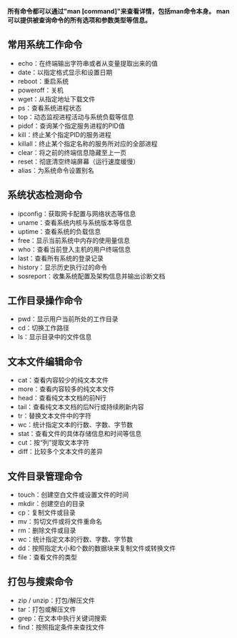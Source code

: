**所有命令都可以通过"man [command]"来查看详情，包括man命令本身。 man可以提供被查询命令的所有选项和参数类型等信息。**

## 常用系统工作命令

+ echo：在终端输出字符串或者从变量提取出来的值
+ date：以指定格式显示和设置日期
+ reboot：重启系统
+ poweroff：关机
+ wget：从指定地址下载文件
+ ps：查看系统进程状态
+ top：动态监视进程活动与系统负载等信息
+ pidof：查询某个指定服务进程的PID值
+ kill：终止某个指定PID的服务进程
+ killall：终止某个指定名称的服务所对应的全部进程
+ clear：将之前的终端信息隐藏至上一页
+ reset：彻底清空终端屏幕（运行速度缓慢）
+ alias：为系统命令设置别名

## 系统状态检测命令

+ ipconfig：获取网卡配置与网络状态等信息
+ uname：查看系统内核与系统版本等信息
+ uptime：查看系统的负载信息
+ free：显示当前系统中内存的使用量信息
+ who：查看当前登入主机的用户终端信息
+ last：查看所有系统的登录记录
+ history：显示历史执行过的命令
+ sosreport：收集系统配置及架构信息并输出诊断文档

## 工作目录操作命令

+ pwd：显示用户当前所处的工作目录
+ cd：切换工作路径
+ ls：显示目录中的文件信息

## 文本文件编辑命令

+ cat：查看内容较少的纯文本文件
+ more：查看内容较多的纯文本文件
+ head：查看纯文本文档的前N行
+ tail：查看纯文本文档的后N行或持续刷新内容
+ tr：替换文本文件中的字符
+ wc：统计指定文本的行数、字数、字节数
+ stat：查看文件的具体存储信息和时间等信息
+ cut：按“列”提取文本字符
+ diff：比较多个文本文件的差异

## 文件目录管理命令

+ touch：创建空白文件或设置文件的时间
+ mkdir：创建空白的目录
+ cp：复制文件或目录
+ mv：剪切文件或将文件重命名
+ rm：删除文件或目录
+ wc：统计指定文本的行数、字数、字节数
+ dd：按照指定大小和个数的数据块来复制文件或转换文件
+ file：查看文件的类型

## 打包与搜索命令

+ zip / unzip：打包/解压文件
+ tar：打包或解压文件
+ grep：在文本中执行关键词搜索
+ find：按照指定条件来查找文件